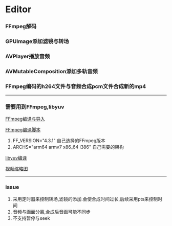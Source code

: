# Editor

<h3>FFmpeg解码</h3>

<h3>GPUImage添加滤镜与转场</h3>

<h3>AVPlayer播放音频</h3>

<h3>AVMutableComposition添加多轨音频</h3>

<h3>FFmpeg编码的h264文件与音频合成pcm文件合成新的mp4</h3>

***
<h3>需要用到FFmpeg,libyuv</h3>  

[FFmpeg编译与导入](https://juejin.cn/post/6844903857097539591)

[FFmpeg编译脚本](https://github.com/kewlbear/FFmpeg-iOS-build-script)

<ol>
<li>FF_VERSION="4.3.1" 自己选择的FFmpeg版本</li>
<li>ARCHS="arm64 armv7 x86_64 i386" 自己需要的架构</li>
</ol>

[libyuv编译](https://chromium.googlesource.com/libyuv/libyuv/+/HEAD/docs/getting_started.md)

[视频缩略图](https://github.com/VideoFlint/VITimelineView)

***
<h3>issue</h3>
<ol>
<li>采用定时器来控制转场,滤镜的添加.会使合成时间过长,后续采用pts来控制时间</li>
<li>音频与画面分离,合成后音画可能不同步</li>
<li>不支持暂停与seek</li>
</ol>

